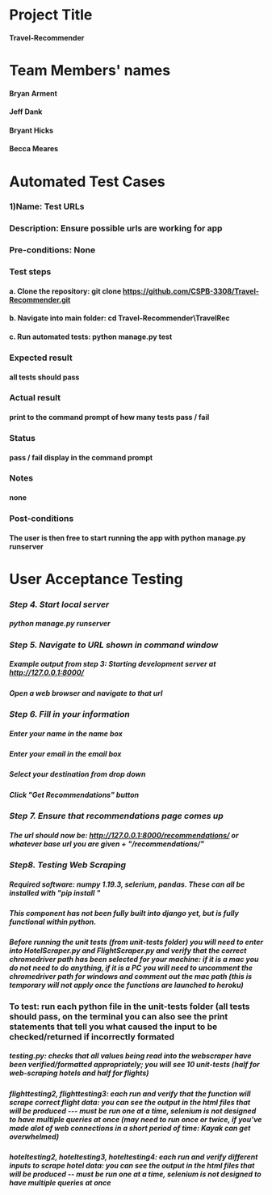 # Project Title
#### Travel-Recommender

# Team Members' names
#### Bryan Arment
#### Jeff Dank
#### Bryant Hicks
#### Becca Meares

# Automated Test Cases
### 1)Name: Test URLs
###   Description: Ensure possible urls are working for app
###   Pre-conditions: None
###   Test steps
####     a. Clone the repository: git clone https://github.com/CSPB-3308/Travel-Recommender.git
####     b. Navigate into main folder: cd Travel-Recommender\TravelRec
####     c. Run automated tests: python manage.py test
###   Expected result
####       all tests should pass
###   Actual result
####       print to the command prompt of how many tests pass / fail
###   Status
####       pass / fail display in the command prompt
###   Notes
####       none
###   Post-conditions
####       The user is then free to start running the app with python manage.py runserver

# User Acceptance Testing
### ***Step 4. Start local server***
##### python manage.py runserver
#####
### ***Step 5. Navigate to URL shown in command window***
##### Example output from step 3: Starting development server at http://127.0.0.1:8000/
##### Open a web browser and navigate to that url
#####
### ***Step 6. Fill in your information***
##### Enter your name in the name box
##### Enter your email in the email box
##### Select your destination from drop down
##### Click "Get Recommendations" button
#####
### ***Step 7. Ensure that recommendations page comes up***
##### The url should now be: http://127.0.0.1:8000/recommendations/ or whatever base url you are given + "/recommendations/"
#####
### ***Step8. Testing Web Scraping***
##### Required software: numpy 1.19.3, selerium, pandas. These can all be installed with "pip install "
##### This component has not been fully built into django yet, but is fully functional within python.
##### Before running the unit tests (from unit-tests folder) you will need to enter into HotelScraper.py and FlightScraper.py and verify that the correct chromedriver path has been selected for your machine: if it is a mac you do not need to do anything, if it is a PC you will need to uncomment the chromedriver path for windows and comment out the mac path (this is temporary will not apply once the functions are launched to heroku) 
### To test: run each python file in the unit-tests folder (all tests should pass, on the terminal you can also see the print statements that tell you what caused the input to be checked/returned if incorrectly formated
##### testing.py: checks that all values being read into the webscraper have been verified/formatted appropriately; you will see 10 unit-tests (half for web-scraping hotels and half for flights)  
##### flighttesting2, flighttesting3: each run and verify that the function will scrape correct flight data: you can see the output in the html files that will be produced --- must be run one at a time, selenium is not designed to have multiple queries at once (may need to run once or twice, if you've made alot of web connections in a short period of time: Kayak can get overwhelmed) 
##### hoteltesting2, hoteltesting3, hoteltesting4: each run and verify different inputs to scrape hotel data: you can see the output in the html files that will be produced -- must be run one at a time, selenium is not designed to have multiple queries at once
